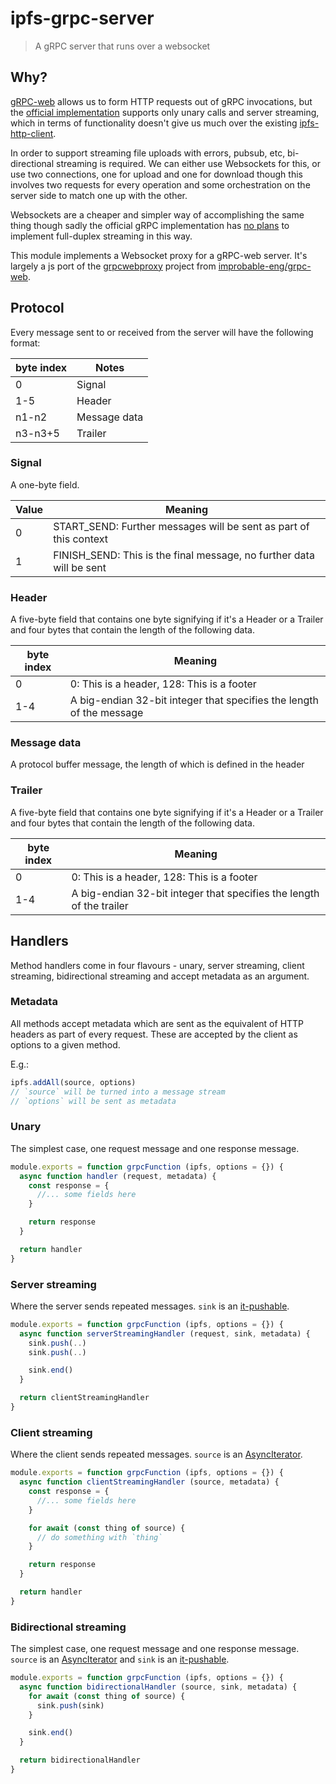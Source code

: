 # ipfs-grpc-server

> A gRPC server that runs over a websocket

## Why?

[gRPC-web](https://github.com/grpc/grpc/blob/master/doc/PROTOCOL-WEB.md) allows us to form HTTP requests out of gRPC invocations, but the [official implementation](https://github.com/grpc/grpc-web) supports only unary calls and server streaming, which in terms of functionality doesn't give us much over the existing [ipfs-http-client](https://www.npmjs.com/package/ipfs-http-client).

In order to support streaming file uploads with errors, pubsub, etc, bi-directional streaming is required.  We can either use Websockets for this, or use two connections, one for upload and one for download though this involves two requests for every operation and some orchestration on the server side to match one up with the other.

Websockets are a cheaper and simpler way of accomplishing the same thing though sadly the official gRPC implementation has [no plans](https://github.com/grpc/grpc-web/blob/master/doc/streaming-roadmap.md#issues-with-websockets) to implement full-duplex streaming in this way.

This module implements a Websocket proxy for a gRPC-web server.  It's largely a js port of the [grpcwebproxy](https://github.com/improbable-eng/grpc-web/tree/master/go/grpcwebproxy) project from [improbable-eng/grpc-web](https://github.com/improbable-eng/grpc-web).

## Protocol

Every message sent to or received from the server will have the following format:

| byte index | Notes |
|---|---|
| 0       | Signal |
| 1-5     | Header |
| n1-n2   | Message data |
| n3-n3+5 | Trailer

### Signal

A one-byte field.

| Value | Meaning |
|---|---|
| 0       | START_SEND: Further messages will be sent as part of this context |
| 1       | FINISH_SEND: This is the final message, no further data will be sent |

### Header

A five-byte field that contains one byte signifying if it's a Header or a Trailer and four bytes that contain the length of the following data.

| byte index   | Meaning |
|--------------|---|
| 0            | 0: This is a header, 128: This is a footer |
| 1-4          | A big-endian 32-bit integer that specifies the length of the message |

### Message data

A protocol buffer message, the length of which is defined in the header

### Trailer

A five-byte field that contains one byte signifying if it's a Header or a Trailer and four bytes that contain the length of the following data.

| byte index   | Meaning |
|--------------|---|
| 0            | 0: This is a header, 128: This is a footer |
| 1-4          | A big-endian 32-bit integer that specifies the length of the trailer |

## Handlers

Method handlers come in four flavours - unary, server streaming, client streaming, bidirectional streaming and accept metadata as an argument.

### Metadata

All methods accept metadata which are sent as the equivalent of HTTP headers as part of every request.  These are accepted by the client as options to a given method.

E.g.:

```js
ipfs.addAll(source, options)
// `source` will be turned into a message stream
// `options` will be sent as metadata
```

### Unary

The simplest case, one request message and one response message.

```javascript
module.exports = function grpcFunction (ipfs, options = {}) {
  async function handler (request, metadata) {
    const response = {
      //... some fields here
    }

    return response
  }

  return handler
}
```

### Server streaming

Where the server sends repeated messages.  `sink` is an [it-pushable][].

```javascript
module.exports = function grpcFunction (ipfs, options = {}) {
  async function serverStreamingHandler (request, sink, metadata) {
    sink.push(..)
    sink.push(..)

    sink.end()
  }

  return clientStreamingHandler
}
```

### Client streaming

Where the client sends repeated messages.  `source` is an [AsyncIterator][].

```javascript
module.exports = function grpcFunction (ipfs, options = {}) {
  async function clientStreamingHandler (source, metadata) {
    const response = {
      //... some fields here
    }

    for await (const thing of source) {
      // do something with `thing`
    }

    return response
  }

  return handler
}
```

### Bidirectional streaming

The simplest case, one request message and one response message.  `source` is an [AsyncIterator][] and `sink` is an [it-pushable][].

```javascript
module.exports = function grpcFunction (ipfs, options = {}) {
  async function bidirectionalHandler (source, sink, metadata) {
    for await (const thing of source) {
      sink.push(sink)
    }

    sink.end()
  }

  return bidirectionalHandler
}
```

[it-pushable]: https://www.npmjs.com/package/it-pushable
[AsyncIterator]: https://developer.mozilla.org/en-US/docs/Web/JavaScript/Reference/Global_Objects/Symbol/asyncIterator
